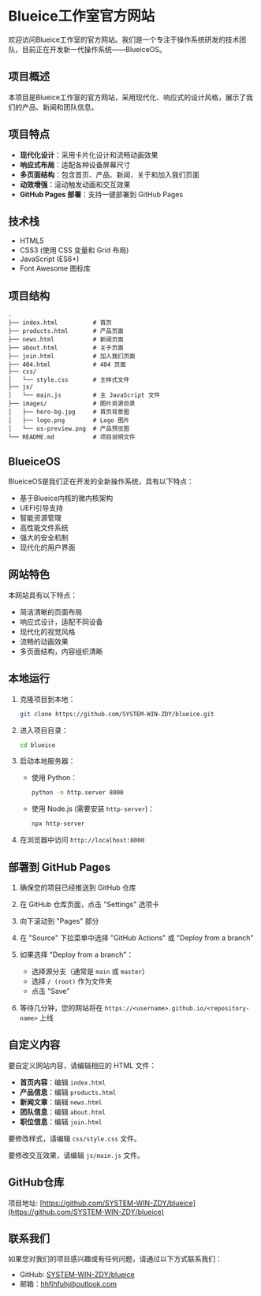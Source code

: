 # Blueice工作室官方网站

欢迎访问Blueice工作室的官方网站。我们是一个专注于操作系统研发的技术团队，目前正在开发新一代操作系统——BlueiceOS。

## 项目概述

本项目是Blueice工作室的官方网站，采用现代化、响应式的设计风格，展示了我们的产品、新闻和团队信息。

## 项目特点

- **现代化设计**：采用卡片化设计和流畅动画效果
- **响应式布局**：适配各种设备屏幕尺寸
- **多页面结构**：包含首页、产品、新闻、关于和加入我们页面
- **动效增强**：滚动触发动画和交互效果
- **GitHub Pages 部署**：支持一键部署到 GitHub Pages

## 技术栈

- HTML5
- CSS3 (使用 CSS 变量和 Grid 布局)
- JavaScript (ES6+)
- Font Awesome 图标库

## 项目结构

```
.
├── index.html          # 首页
├── products.html       # 产品页面
├── news.html           # 新闻页面
├── about.html          # 关于页面
├── join.html           # 加入我们页面
├── 404.html            # 404 页面
├── css/
│   └── style.css       # 主样式文件
├── js/
│   └── main.js         # 主 JavaScript 文件
├── images/             # 图片资源目录
│   ├── hero-bg.jpg     # 首页背景图
│   ├── logo.png        # Logo 图片
│   └── os-preview.png  # 产品预览图
└── README.md           # 项目说明文件
```

## BlueiceOS

BlueiceOS是我们正在开发的全新操作系统，具有以下特点：
- 基于Blueice内核的微内核架构
- UEFI引导支持
- 智能资源管理
- 高性能文件系统
- 强大的安全机制
- 现代化的用户界面

## 网站特色

本网站具有以下特点：
- 简洁清晰的页面布局
- 响应式设计，适配不同设备
- 现代化的视觉风格
- 流畅的动画效果
- 多页面结构，内容组织清晰

## 本地运行

1. 克隆项目到本地：
   ```bash
   git clone https://github.com/SYSTEM-WIN-ZDY/blueice.git
   ```

2. 进入项目目录：
   ```bash
   cd blueice
   ```

3. 启动本地服务器：
   - 使用 Python：
     ```bash
     python -m http.server 8000
     ```
   - 使用 Node.js (需要安装 `http-server`)：
     ```bash
     npx http-server
     ```

4. 在浏览器中访问 `http://localhost:8000`

## 部署到 GitHub Pages

1. 确保您的项目已经推送到 GitHub 仓库

2. 在 GitHub 仓库页面，点击 "Settings" 选项卡

3. 向下滚动到 "Pages" 部分

4. 在 "Source" 下拉菜单中选择 "GitHub Actions" 或 "Deploy from a branch"

5. 如果选择 "Deploy from a branch"：
   - 选择源分支（通常是 `main` 或 `master`）
   - 选择 `/ (root)` 作为文件夹
   - 点击 "Save"

6. 等待几分钟，您的网站将在 `https://<username>.github.io/<repository-name>` 上线

## 自定义内容

要自定义网站内容，请编辑相应的 HTML 文件：

- **首页内容**：编辑 `index.html`
- **产品信息**：编辑 `products.html`
- **新闻文章**：编辑 `news.html`
- **团队信息**：编辑 `about.html`
- **职位信息**：编辑 `join.html`

要修改样式，请编辑 `css/style.css` 文件。

要修改交互效果，请编辑 `js/main.js` 文件。

## GitHub仓库

项目地址: [https://github.com/SYSTEM-WIN-ZDY/blueice](https://github.com/SYSTEM-WIN-ZDY/blueice)

## 联系我们

如果您对我们的项目感兴趣或有任何问题，请通过以下方式联系我们：
- GitHub: [SYSTEM-WIN-ZDY/blueice](https://github.com/SYSTEM-WIN-ZDY/blueice)
- 邮箱：hhfjhfuhj@outlook.com